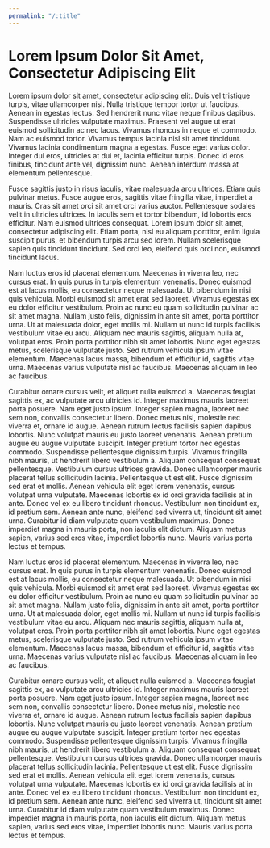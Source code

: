 ```yaml
---
permalink: "/:title"
---
```


# Lorem Ipsum Dolor Sit Amet, Consectetur Adipiscing Elit

Lorem ipsum dolor sit amet, consectetur adipiscing elit. Duis vel tristique turpis, vitae ullamcorper nisi. Nulla tristique tempor tortor ut faucibus. Aenean in egestas lectus. Sed hendrerit nunc vitae neque finibus dapibus. Suspendisse ultricies vulputate maximus. Praesent vel augue ut erat euismod sollicitudin ac nec lacus. Vivamus rhoncus in neque et commodo. Nam ac euismod tortor. Vivamus tempus lacinia nisl sit amet tincidunt. Vivamus lacinia condimentum magna a egestas. Fusce eget varius dolor. Integer dui eros, ultricies at dui et, lacinia efficitur turpis. Donec id eros finibus, tincidunt ante vel, dignissim nunc. Aenean interdum massa at elementum pellentesque. 

Fusce sagittis justo in risus iaculis, vitae malesuada arcu ultrices. Etiam quis pulvinar metus. Fusce augue eros, sagittis vitae fringilla vitae, imperdiet a mauris. Cras sit amet orci sit amet orci varius auctor. Pellentesque sodales velit in ultricies ultrices. In iaculis sem et tortor bibendum, id lobortis eros efficitur. Nam euismod ultrices consequat. Lorem ipsum dolor sit amet, consectetur adipiscing elit. Etiam porta, nisl eu aliquam porttitor, enim ligula suscipit purus, et bibendum turpis arcu sed lorem. Nullam scelerisque sapien quis tincidunt tincidunt. Sed orci leo, eleifend quis orci non, euismod tincidunt lacus. 

Nam luctus eros id placerat elementum. Maecenas in viverra leo, nec cursus erat. In quis purus in turpis elementum venenatis. Donec euismod est at lacus mollis, eu consectetur neque malesuada. Ut bibendum in nisi quis vehicula. Morbi euismod sit amet erat sed laoreet. Vivamus egestas ex eu dolor efficitur vestibulum. Proin ac nunc eu quam sollicitudin pulvinar ac sit amet magna. Nullam justo felis, dignissim in ante sit amet, porta porttitor urna. Ut at malesuada dolor, eget mollis mi. Nullam ut nunc id turpis facilisis vestibulum vitae eu arcu. Aliquam nec mauris sagittis, aliquam nulla at, volutpat eros. Proin porta porttitor nibh sit amet lobortis. Nunc eget egestas metus, scelerisque vulputate justo. Sed rutrum vehicula ipsum vitae elementum. Maecenas lacus massa, bibendum et efficitur id, sagittis vitae urna. Maecenas varius vulputate nisl ac faucibus. Maecenas aliquam in leo ac faucibus. 

Curabitur ornare cursus velit, et aliquet nulla euismod a. Maecenas feugiat sagittis ex, ac vulputate arcu ultricies id. Integer maximus mauris laoreet porta posuere. Nam eget justo ipsum. Integer sapien magna, laoreet nec sem non, convallis consectetur libero. Donec metus nisl, molestie nec viverra et, ornare id augue. Aenean rutrum lectus facilisis sapien dapibus lobortis. Nunc volutpat mauris eu justo laoreet venenatis.  Aenean pretium augue eu augue vulputate suscipit. Integer pretium tortor nec egestas commodo. Suspendisse pellentesque dignissim turpis. Vivamus fringilla nibh mauris, ut hendrerit libero vestibulum a. Aliquam consequat consequat pellentesque. Vestibulum cursus ultrices gravida. Donec ullamcorper mauris placerat tellus sollicitudin lacinia. Pellentesque ut est elit. Fusce dignissim sed erat et mollis. Aenean vehicula elit eget lorem venenatis, cursus volutpat urna vulputate. Maecenas lobortis ex id orci gravida facilisis at in ante. Donec vel ex eu libero tincidunt rhoncus. Vestibulum non tincidunt ex, id pretium sem. Aenean ante nunc, eleifend sed viverra ut, tincidunt sit amet urna. Curabitur id diam vulputate quam vestibulum maximus. Donec imperdiet magna in mauris porta, non iaculis elit dictum. Aliquam metus sapien, varius sed eros vitae, imperdiet lobortis nunc. Mauris varius porta lectus et tempus.

Nam luctus eros id placerat elementum. Maecenas in viverra leo, nec cursus erat. In quis purus in turpis elementum venenatis. Donec euismod est at lacus mollis, eu consectetur neque malesuada. Ut bibendum in nisi quis vehicula. Morbi euismod sit amet erat sed laoreet. Vivamus egestas ex eu dolor efficitur vestibulum. Proin ac nunc eu quam sollicitudin pulvinar ac sit amet magna. Nullam justo felis, dignissim in ante sit amet, porta porttitor urna. Ut at malesuada dolor, eget mollis mi. Nullam ut nunc id turpis facilisis vestibulum vitae eu arcu. Aliquam nec mauris sagittis, aliquam nulla at, volutpat eros. Proin porta porttitor nibh sit amet lobortis. Nunc eget egestas metus, scelerisque vulputate justo. Sed rutrum vehicula ipsum vitae elementum. Maecenas lacus massa, bibendum et efficitur id, sagittis vitae urna. Maecenas varius vulputate nisl ac faucibus. Maecenas aliquam in leo ac faucibus. 

Curabitur ornare cursus velit, et aliquet nulla euismod a. Maecenas feugiat sagittis ex, ac vulputate arcu ultricies id. Integer maximus mauris laoreet porta posuere. Nam eget justo ipsum. Integer sapien magna, laoreet nec sem non, convallis consectetur libero. Donec metus nisl, molestie nec viverra et, ornare id augue. Aenean rutrum lectus facilisis sapien dapibus lobortis. Nunc volutpat mauris eu justo laoreet venenatis.  Aenean pretium augue eu augue vulputate suscipit. Integer pretium tortor nec egestas commodo. Suspendisse pellentesque dignissim turpis. Vivamus fringilla nibh mauris, ut hendrerit libero vestibulum a. Aliquam consequat consequat pellentesque. Vestibulum cursus ultrices gravida. Donec ullamcorper mauris placerat tellus sollicitudin lacinia. Pellentesque ut est elit. Fusce dignissim sed erat et mollis. Aenean vehicula elit eget lorem venenatis, cursus volutpat urna vulputate. Maecenas lobortis ex id orci gravida facilisis at in ante. Donec vel ex eu libero tincidunt rhoncus. Vestibulum non tincidunt ex, id pretium sem. Aenean ante nunc, eleifend sed viverra ut, tincidunt sit amet urna. Curabitur id diam vulputate quam vestibulum maximus. Donec imperdiet magna in mauris porta, non iaculis elit dictum. Aliquam metus sapien, varius sed eros vitae, imperdiet lobortis nunc. Mauris varius porta lectus et tempus.